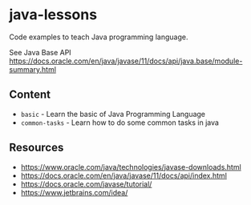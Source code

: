 # java-lessons

Code examples to teach Java programming language.

See Java Base API https://docs.oracle.com/en/java/javase/11/docs/api/java.base/module-summary.html

## Content

* `basic` - Learn the basic of Java Programming Language
* `common-tasks` - Learn how to do some common tasks in java

## Resources

* https://www.oracle.com/java/technologies/javase-downloads.html
* https://docs.oracle.com/en/java/javase/11/docs/api/index.html
* https://docs.oracle.com/javase/tutorial/
* https://www.jetbrains.com/idea/
